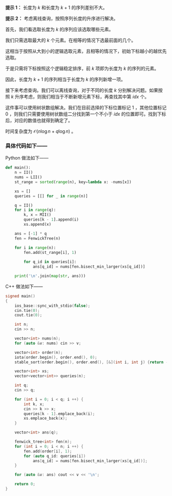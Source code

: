 **提示 1：** 长度为 $k$ 和长度为 $k+1$ 的序列差别不大。

**提示 2：** 考虑离线查询，按照序列长度的升序进行解决。

首先，我们看选取长度为 $k$ 的序列应该选取哪些元素。

我们只需选取最大的 $k$ 个元素。在相等的情况下选最前面的几个。

这相当于按照从大到小的逻辑选取元素，且相等的情况下，初始下标越小的越优先选取。

于是只需将下标按照这个逻辑稳定排序，前 $k$ 项即为长度为 $k$ 的序列的元素。

因此，长度为 $k+1$ 的序列相当于长度为 $k$ 的序列新增一项。

接下来考虑查询。我们可以离线查询，对于不同的长度 $k$ 分别解决问题。如果按照 $k$ 升序考虑，则我们相当于不断新增元素下标，再查找其中第 $idx$ 个。

这件事可以使用树状数组解决。我们在目前选择的下标位置标记 $1$ ，其他位置标记 $0$ ，则我们只需要使用树状数组二分找到第一个不小于 $idx$ 的位置即可。找到下标后，对应的数值也就得到确定了。

时间复杂度为 $\mathcal{O}(n\log n+q\log n)$ 。

### 具体代码如下——

Python 做法如下——

```Python []
def main():
    n = II()
    nums = LII()
    st_range = sorted(range(n), key=lambda x: -nums[x])

    xs = []
    queries = [[] for _ in range(n)]

    q = II()
    for i in range(q):
        k, x = MII()
        queries[k - 1].append(i)
        xs.append(x)

    ans = [-1] * q
    fen = FenwickTree(n)

    for i in range(n):
        fen.add(st_range[i], 1)
        
        for q_id in queries[i]:
            ans[q_id] = nums[fen.bisect_min_larger(xs[q_id])]

    print('\n'.join(map(str, ans)))
```

C++ 做法如下——

```cpp []
signed main()
{
    ios_base::sync_with_stdio(false);
    cin.tie(0);
    cout.tie(0);

    int n;
    cin >> n;

    vector<int> nums(n);
    for (auto &v: nums) cin >> v;

    vector<int> order(n);
    iota(order.begin(), order.end(), 0);
    stable_sort(order.begin(), order.end(), [&](int i, int j) {return -nums[i] < -nums[j];});

    vector<int> xs;
    vector<vector<int>> queries(n);

    int q;
    cin >> q;

    for (int i = 0; i < q; i ++) {
        int k, x;
        cin >> k >> x;
        queries[k - 1].emplace_back(i);
        xs.emplace_back(x);
    }

    vector<int> ans(q);

    fenwick_tree<int> fen(n);
    for (int i = 0; i < n; i ++) {
        fen.add(order[i], 1);
        for (auto q_id: queries[i])
            ans[q_id] = nums[fen.bisect_min_larger(xs[q_id])];
    }

    for (auto &v: ans) cout << v << '\n';

    return 0;
}
```
